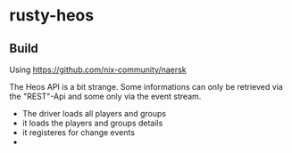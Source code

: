 # rusty-heos

## Build

Using https://github.com/nix-community/naersk

The Heos API is a bit strange. Some informations can only be retrieved via the "REST"-Api and some only via the event stream.

- The driver loads all players and groups
- it loads the players and groups details
- it registeres for change events
- 
